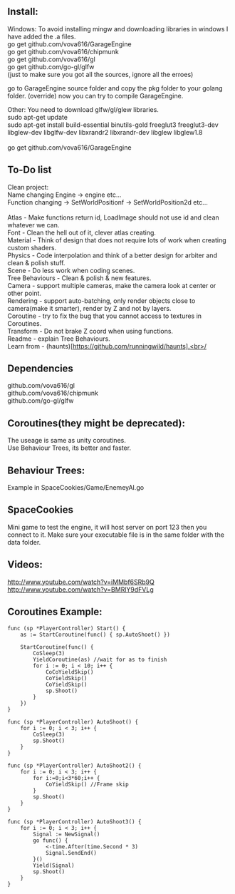 ## Install:
Windows:
To avoid installing mingw and downloading libraries in windows I have added the .a files.
<br/>
go get github.com/vova616/GarageEngine<br/>
go get github.com/vova616/chipmunk<br/>
go get github.com/vova616/gl <br/>
go get github.com/go-gl/glfw<br/>
(just to make sure you got all the sources, ignore all the erroes)<br/>

go to GarageEngine source folder and copy the pkg folder to your golang folder. (override)
now you can try to compile GarageEngine.
	
Other:
You need to download glfw/gl/glew libraries.
<br/>
sudo apt-get update 
<br/>
sudo apt-get install build-essential binutils-gold freeglut3 freeglut3-dev libglew-dev libglfw-dev libxrandr2 libxrandr-dev libglew libglew1.8  
<br/>
go get github.com/vova616/GarageEngine	

## To-Do list
Clean project:<br/>
Name changing Engine -> engine etc...<br/>
Function changing -> SetWorldPositionf -> SetWorldPosition2d etc...<br>
<br/>
Atlas - Make functions return id, LoadImage should not use id and clean whatever we can.<br/>
Font - Clean the hell out of it, clever atlas creating.<br/>
Material - Think of design that does not require lots of work when creating custom shaders.<br/>
Physics - Code interpolation and think of a better design for arbiter and clean & polish stuff.<br/>
Scene - Do less work when coding scenes.<br/>
Tree Behaviours - Clean & polish & new features.<br/>
Camera - support multiple cameras, make the camera look at center or other point.<br/>
Rendering - support auto-batching, only render objects close to camera(make it smarter), render by Z and not by layers.<br/>
Coroutine - try to fix the bug that you cannot access to textures in Coroutines.<br/>
Transform - Do not brake Z coord when using functions.<br/>
Readme - explain Tree Behaviours.<br/>
Learn from - (haunts)[https://github.com/runningwild/haunts].<br>/



## Dependencies
github.com/vova616/gl<br/>
github.com/vova616/chipmunk<br/>
github.com/go-gl/glfw

## Coroutines(they might be deprecated):
The useage is same as unity coroutines.<br/>
Use Behaviour Trees, its better and faster.

## Behaviour Trees:
Example in SpaceCookies/Game/EnemeyAI.go

## SpaceCookies
Mini game to test the engine, it will host server on port 123 then you connect to it.
Make sure your executable file is in the same folder with the data folder.

## Videos:
http://www.youtube.com/watch?v=iMMbf6SRb9Q<br/>
http://www.youtube.com/watch?v=BMRlY9dFVLg
	
## Coroutines Example:
	func (sp *PlayerController) Start() {
		as := StartCoroutine(func() { sp.AutoShoot() })
		
		StartCoroutine(func() {
			CoSleep(3)
			YieldCoroutine(as) //wait for as to finish
			for i := 0; i < 10; i++ {
				CoCoYieldSkip()
				CoYieldSkip()
				CoYieldSkip()
				sp.Shoot()
			}
		})
	}

	func (sp *PlayerController) AutoShoot() {
		for i := 0; i < 3; i++ {
			CoSleep(3)
			sp.Shoot()
		}
	}

	func (sp *PlayerController) AutoShoot2() {
		for i := 0; i < 3; i++ {
			for i:=0;i<3*60;i++ {
				CoYieldSkip() //Frame skip
			}
			sp.Shoot()
		}
	}

	func (sp *PlayerController) AutoShoot3() {
		for i := 0; i < 3; i++ {
			Signal := NewSignal()
			go func() {
				<-time.After(time.Second * 3)
				Signal.SendEnd()
			}() 
			Yield(Signal)
			sp.Shoot()
		}
	} 

